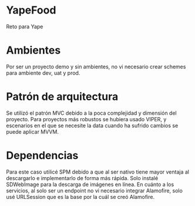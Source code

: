 # YapeFood

Reto para Yape

# Ambientes

Por ser un proyecto demo y sin ambientes, no vi necesario crear schemes para ambiente dev, uat y prod.

# Patrón de arquitectura

Se utilizó el patrón MVC debido a la poca complejidad y dimensión del proyecto. Para proyectos más robustos se hubiera usado VIPER, y escenarios en el que se necesite la data cuando ha sufrido cambios se puede aplicar MVVM.

# Dependencias

Para este caso utilicé SPM debido a que al ser nativo tiene mayor ventaja al descargarlo e implementarlo de forma más rápida. Solo instalé SDWebImage para la descarga de imágenes en línea. En cuánto a los servicios, al solo ser un endpoint no vi necesario integrar Alamofire, solo usé URLSession que es la base por la cuál se creó Alamofire.
